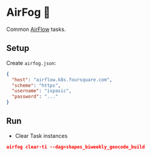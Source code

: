 # AirFog 🌁

Common [AirFlow](https://airflow.apache.org) tasks.

## Setup

Create `airfog.json`:

```json
{
  "host": "airflow.k8s.foursquare.com",
  "scheme": "https",
  "username": "ispasic",
  "password": "..."
}
```

## Run


+ Clear Task instances
```json
airfog clear-ti --dag=shapes_biweekly_geocode_build
```
